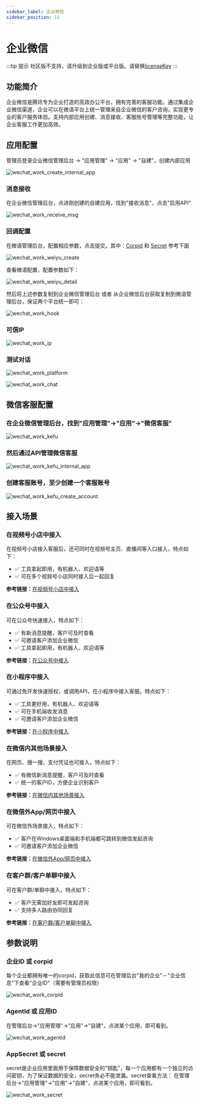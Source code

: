 ```yaml
---
sidebar_label: 企业微信
sidebar_position: 11
---
```


# 企业微信

:::tip 提示
社区版不支持，请升级到企业版或平台版。请替换[licenseKey](../development/license.md)
:::

## 功能简介

企业微信是腾讯专为企业打造的高效办公平台，拥有完善的客服功能。通过集成企业微信渠道，企业可以在微语平台上统一管理来自企业微信的客户咨询，实现更专业的客户服务体验。支持内部应用创建、消息接收、客服账号管理等完整功能，让企业客服工作更加高效。

## 应用配置

管理员登录企业微信管理后台 → "应用管理" → "应用" → "自建"，创建内部应用

![wechat_work_create_internal_app](/img/channel/wechat/wechat_work_create_internal_app.png)

### 消息接收

在企业微信管理后台，点进刚创建的自建应用，找到"接收消息"，点击"启用API"

![wechat_work_receive_msg](/img/channel/wechat/wechat_work_receive_msg.png)

### 回调配置

在微语管理后台，配置相应参数，点击提交。其中：[Corpid](#企业id-或-corpid) 和 [Secret](#appsecret-或-secret) 参考下面

![wechat_work_weiyu_create](/img/channel/wechat/wechat_work_weiyu_create.png)

查看微语配置，配置参数如下：

![wechat_work_weiyu_detail](/img/channel/wechat/wechat_work_weiyu_detail.png)

然后将上述参数复制到企业微信管理后台 或者 从企业微信后台获取复制到微语管理后台，保证两个平台统一即可：

![wechat_work_hook](/img/channel/wechat/wechat_work_hook.png)

### 可信IP

![wechat_work_ip](/img/channel/wechat/wechat_work_ip.png)

### 测试对话

![wechat_work_platform](/img/channel/wechat/wechat_work_platform.png)

![wechat_work_chat](/img/channel/wechat/wechat_work_chat.png)

## 微信客服配置

### 在企业微信管理后台，找到"应用管理"→"应用"→"微信客服"

![wechat_work_kefu](/img/channel/wechat/wechat_work_kefu.png)

### 然后通过API管理微信客服

![wechat_work_kefu_internal_app](/img/channel/wechat/wechat_work_kefu_internal_app.png)

### 创建客服账号，至少创建一个客服账号

![wechat_work_kefu_create_account](/img/channel/wechat/wechat_work_kefu_create_account.png)

## 接入场景

### 在视频号小店中接入

在视频号小店接入客服后，还可同时在视频号主页、直播间等入口接入，特点如下：

- ✅ 工具拿起即用，有机器人、欢迎语等
- ✅ 可在多个视频号小店同时接入后一起回复

**参考链接：**[在视频号小店中接入](https://work.weixin.qq.com/wework_admin/frame#/app/servicer/scene/channels)

### 在公众号中接入

可在公众号快速接入，特点如下：

- ✅ 有新消息提醒，客户可及时查看
- ✅ 可邀请客户添加企业微信
- ✅ 工具拿起即用，有机器人、欢迎语等

**参考链接：**[在公众号中接入](https://work.weixin.qq.com/wework_admin/frame#/app/servicer/scene/mp)

### 在小程序中接入

可通过免开发快速授权，或调用API，在小程序中接入客服。特点如下：

- ✅ 工具更好用，有机器人、欢迎语等
- ✅ 可在手机端收发消息
- ✅ 可邀请客户添加企业微信

**参考链接：**[在小程序中接入](https://work.weixin.qq.com/wework_admin/frame#/app/servicer/scene/miniprogram)

### 在微信内其他场景接入

在网页、搜一搜、支付凭证也可接入，特点如下：

- ✅ 有微信新消息提醒，客户可及时查看
- ✅ 统一的客户ID，方便企业识别客户

**参考链接：**[在微信内其他场景接入](https://work.weixin.qq.com/wework_admin/frame#/app/servicer/scene/wechatOthers)

### 在微信外App/网页中接入

可在微信外场景接入，特点如下：

- ✅ 客户在Windows桌面端和手机端都可跳转到微信发起咨询
- ✅ 可邀请客户添加企业微信

**参考链接：**[在微信外App/网页中接入](https://work.weixin.qq.com/wework_admin/frame#/app/servicer/scene/wechatOut)

### 在客户群/客户单聊中接入

可在客户群/单聊中接入，特点如下：

- ✅ 客户无需加好友即可发起咨询
- ✅ 支持多人路由协同回复

**参考链接：**[在客户群/客户单聊中接入](https://work.weixin.qq.com/wework_admin/frame#/app/servicer/scene/weCom)

## 参数说明

### 企业ID 或 corpid

每个企业都拥有唯一的corpid，获取此信息可在管理后台"我的企业"－"企业信息"下查看"企业ID"（需要有管理员权限）

![wechat_work_corpid](/img/channel/wechat/wechat_work_corpid.png)

### AgentId 或 应用ID

在管理后台→"应用管理"→"应用"→"自建"，点进某个应用，即可看到。

![wechat_work_agentid](/img/channel/wechat/wechat_work_agentid.png)

### AppSecret 或 secret

secret是企业应用里面用于保障数据安全的"钥匙"，每一个应用都有一个独立的访问密钥，为了保证数据的安全，secret务必不能泄漏。secret查看方法：
在管理后台→"应用管理"→"应用"→"自建"，点进某个应用，即可看到。

![wechat_work_secret](/img/channel/wechat/wechat_work_secret.png)
